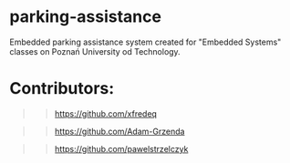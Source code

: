 # parking-assistance
Embedded parking assistance system created for "Embedded Systems" classes on Poznań University od Technology.

# Contributors:
>> https://github.com/xfredeq

>> https://github.com/Adam-Grzenda

>> https://github.com/pawelstrzelczyk
